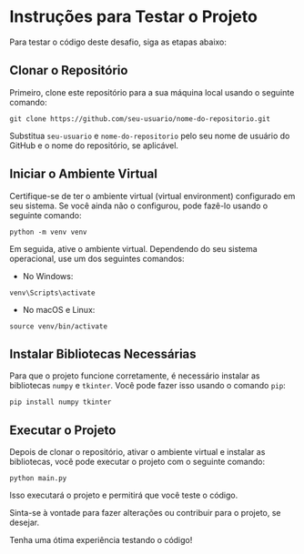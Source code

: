 # Instruções para Testar o Projeto

Para testar o código deste desafio, siga as etapas abaixo:

## Clonar o Repositório

Primeiro, clone este repositório para a sua máquina local usando o seguinte comando:

```
git clone https://github.com/seu-usuario/nome-do-repositorio.git
```

Substitua `seu-usuario` e `nome-do-repositorio` pelo seu nome de usuário do GitHub e o nome do repositório, se aplicável.

## Iniciar o Ambiente Virtual

Certifique-se de ter o ambiente virtual (virtual environment) configurado em seu sistema. Se você ainda não o configurou, pode fazê-lo usando o seguinte comando:

```
python -m venv venv
```

Em seguida, ative o ambiente virtual. Dependendo do seu sistema operacional, use um dos seguintes comandos:

- No Windows:

```
venv\Scripts\activate
```

- No macOS e Linux:

```
source venv/bin/activate
```

## Instalar Bibliotecas Necessárias

Para que o projeto funcione corretamente, é necessário instalar as bibliotecas `numpy` e `tkinter`. Você pode fazer isso usando o comando `pip`:

```
pip install numpy tkinter
```

## Executar o Projeto

Depois de clonar o repositório, ativar o ambiente virtual e instalar as bibliotecas, você pode executar o projeto com o seguinte comando:

```
python main.py
```

Isso executará o projeto e permitirá que você teste o código.

Sinta-se à vontade para fazer alterações ou contribuir para o projeto, se desejar.

Tenha uma ótima experiência testando o código!
